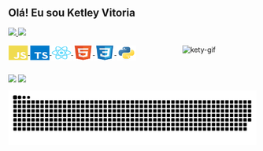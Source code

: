 ## Olá! Eu sou Ketley Vitoria

<div>
  <a href="https://github.com/ketleyV">
  <img heigth="180cm" src="https://github-readme-stats.vercel.app/api?username=KetleyV&show_icons=true&theme=dracula&include_all_comits=true"&acount_private=true"/>
  <img height="180cm" src="https://github-readme-stats.vercel.app/api/top-langs/?username=KetleyV&layout=compact&langs_count=16&theme=dracula"/>
</div>

<div style="display: inline_block"><br>
  <img align="center" alt="ketley-Js" height="30" width="40" src="https://raw.githubusercontent.com/devicons/devicon/master/icons/javascript/javascript-plain.svg">
  <img align="center" alt="ketley-Ts" height="30" width="40" src="https://raw.githubusercontent.com/devicons/devicon/master/icons/typescript/typescript-plain.svg">
  <img align="center" alt="ketley-React" height="30" width="40" src="https://raw.githubusercontent.com/devicons/devicon/master/icons/react/react-original.svg">
  <img align="center" alt="ketley-HTML" height="30" width="40" src="https://raw.githubusercontent.com/devicons/devicon/master/icons/html5/html5-original.svg">
  <img align="center" alt="ketley-CSS" height="30" width="40" src="https://raw.githubusercontent.com/devicons/devicon/master/icons/css3/css3-original.svg">
  <img align="center" alt="ketley-Python" height="30" width="40" src="https://raw.githubusercontent.com/devicons/devicon/master/icons/python/python-original.svg">
  <img align="right" alt="kety-gif" src="https://media1.tenor.com/m/zzJ2UjP648IAAAAd/cheering-cute.gif" width="150px">
</div>
  
  ##
 
<div> 
  <a href = "mailto:ketleyvitoria199@gmail.com"><img src="https://img.shields.io/badge/-Gmail-%23333?style=for-the-badge&logo=gmail&logoColor=white" target="_blank"></a>
  <a href="https://www.linkedin.com/in/ketley-vitoria-2808522ab" target="_blank"><img src="https://img.shields.io/badge/-LinkedIn-%230077B5?style=for-the-badge&logo=linkedin&logoColor=white" target="_blank"></a> 
  
</div>

![snake gif](https://github.com/KetleyV/ketleyV/blob/output/github-contribution-grid-snake.svg)
